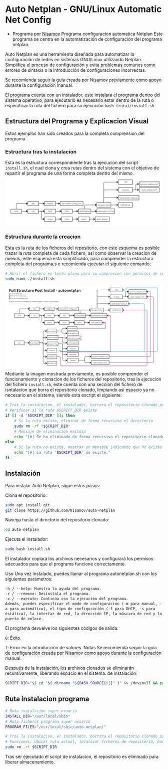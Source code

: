 # Auto Netplan - GNU/Linux Automatic Net Config
- Programa por [Nisamov](https://github.com/Nisamov)
Programa configuracion automatica Netplan
Este programa se centra en la automatización de configuración del programa netplan.

Auto Netplan es una herramienta diseñada para automatizar la configuración de redes en sistemas GNU/Linux utilizando Netplan. Simplifica el proceso de configuración y evita problemas comunes como errores de sintaxis o la introducción de configuraciones incorrectas.

Se recomienda seguir la [guía](https://github.com/Theritex/LinuxCommands/tree/main/system_data/network_configuration/netplan_net) creada por Nisamov previamente como apoyo durante la configuración manual.

El programa cuenta con un instalador, este instalara el programa dentro del sistema operativo, para ejecutarlo es necesario estar dentro de la ruta o especificar la ruta del fichero para su ejecución `bash (ruta)/install.sh`

## Estructura del Programa y Explicacion Visual
Estos ejemplos han sido creados para la completa comprension del programa.

### Estructura tras la instalacion
Esta es la estructura correspondiente tras la ejecucion del script `install.sh`, el cual clona y crea rutas dentro del sistema con el objetivo de repartir el programa de una forma completa dentro del mismo.
![Estructura del Programa tras Instalacion](public-media/post-structure.jpg)
### Estructura durante la creacion
Esta es la ruta de los ficheros del repositorio, con este esquema es posible trazar la ruta completa de cada fichero, asi como observar la creacion de nuevos, este esquema esta simplificado, para comprender la estructura completa del programa,s e recomienda ejecutar el siguiente comando:
```bash
# Abrir el fichero en texto plano para su compresion con permisos de super usuario
sudo nano ./install.sh
```
![Estructura del Programa durante Instalacion](public-media/full-structure-post-install.jpg)
Mediante la imagen mostrada previamente, es posible comprender el funcionamiento y clonacion de los ficheros del repositorio, tras la ejecucion del fichero `install.sh`, este cuenta con una seccion del fichero de isntalacion que borra el repositorio clonado, limpiando asi espacio ya no necesario en el sistema, siendo esta escript el siguiente:
```bash
# Tras la instalacion, el instalador, borrara el repositorio clonado para liberar espacio
# Verificar si la ruta $SCRIPT_DIR existe
if [[ -d "$SCRIPT_DIR" ]]; then
    # Si la ruta existe, eliminar de forma recursiva el directorio
    sudo rm -rf "$SCRIPT_DIR"
    # Mensaje de eliminación exitosa
    echo "[#] Se ha eliminado de forma recursiva el repositorio clonado."
else
    # Si la ruta no existe, mostrar un mensaje indicando que no existe
    echo "[#] La ruta '$SCRIPT_DIR' no existe."
fi
```


## Instalación
Para instalar Auto Netplan, sigue estos pasos:

Clona el repositorio:
```sh
sudo apt install git
git clone https://github.com/Nisamov/auto-netplan
```

Navega hasta el directorio del repositorio clonado:
```sh
cd auto-netplan
```
Ejecuta el instalador:
```sh
sudo bash install.sh
```

El instalador copiará los archivos necesarios y configurará los permisos adecuados para que el programa funcione correctamente.

Uso
Una vez instalado, puedes llamar al programa autonetplan.sh con los siguientes parámetros:
```
-h / --help: Muestra la ayuda del programa.
-r / --remove: Desinstala el programa.
-x / --execute: Continúa con la ejecución del programa.
Además, puedes especificar el modo de configuración (-m para manual, -a para automático), el tipo de configuración (-f para DHCP, -s para estática), la interfaz de red, la dirección IP, la máscara de red y la puerta de enlace.
```

El programa devuelve los siguientes códigos de salida:

`0`: Éxito.

`1`: Error en la introducción de valores.
Notas
Se recomienda seguir la guía de configuración creada por Nisamov como apoyo durante la configuración manual.

Después de la instalación, los archivos clonados se eliminarán recursivamente, liberando espacio en el sistema. de instalación:
```sh
SCRIPT_DIR="$( cd "$( dirname "${BASH_SOURCE[0]}" )" &> /dev/null && pwd )"
```

## Ruta instalacion programa
```sh
# Ruta instalacion super usuario
INSTALL_DIR="/usr/local/sbin"
# Ruta ficheros programa super usuario
PROGRAM_FILES="/usr/local/sbin/auto-netplan/"
```

```bash
# Tras la instalacion, el instalador, borrara el repositorio clonado para liberar espacio
# Funciones: Ubicar ruta actual, localizar ficheros de repositorio, borrar de forma recursiva el programa
sudo rm -rf $SCRIPT_DIR
```

Tras ser ejecutado el script de instalacion, el repositorio es eliminado para liberar almacenamiento.